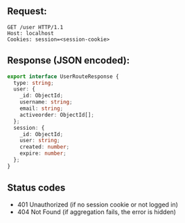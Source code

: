 ## Request:
```http
GET /user HTTP/1.1
Host: localhost
Cookies: session=<session-cookie>
```

## Response (JSON encoded):
```ts
export interface UserRouteResponse {
  type: string;
  user: {
    _id: ObjectId;
    username: string;
    email: string;
    activeorder: ObjectId[];
  };
  session: {
    _id: ObjectId;
    user: string;
    created: number;
    expire: number;
  };
}
```

## Status codes
- 401 Unauthorized (if no session cookie or not logged in)
- 404 Not Found (if aggregation fails, the error is hidden)